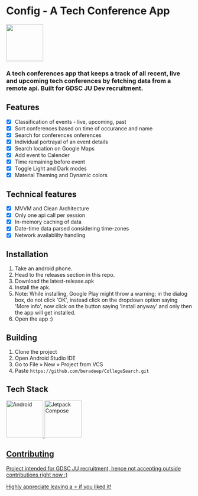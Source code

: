 # Config - A Tech Conference App 
<img src='https://github.com/beradeep/TechConferenceApp/assets/124783808/0d4b4df8-e6b2-4a07-b28b-409ccaf34a23' height='100px'>

### A tech conferences app that keeps a track of all recent, live and upcoming tech conferences by fetching data from a remote api. Built for GDSC JU Dev recruitment.

## Features
- [x] Classification of events - live, upcoming, past
- [x] Sort conferences based on time of occurance and name
- [x] Search for conferences
onferences
- [x] Individual portrayal of an event details
- [x] Search location on Google Maps
- [x] Add event to Calender
- [x] Time remaining before event
- [x] Toggle Light and Dark modes
- [x] Material Theming and Dynamic colors

## Technical features
- [x] MVVM and Clean Architecture
- [x] Only one api call per session
- [x] In-memory caching of data
- [x] Date-time data parsed considering time-zones
- [x] Network availablilty handling

## Installation

1. Take an android phone.
2. Head to the releases section in this repo.
3. Download the latest-release.apk
4. Install the apk.
5. Note: While installing, Google Play might throw a warning; in the dialog box, do not click 'OK', instead click on the dropdown option saying 'More info', now click on the button saying 'Install anyway' and only then the app will get installed.
6. Open the app :)
    
## Building

1. Clone the project
2. Open Android Studio IDE
3. Go to File » New » Project from VCS
4. Paste ``` https://github.com/beradeep/CollegeSearch.git ```

## Tech Stack

<a href='https://kotlinlang.org/docs/android-overview.html'><img alt='Android' src='https://developer.android.com/static/images/cluster-illustrations/kotlin-hero.svg' height='100px'>
<a href='https://developer.android.com/jetpack/compose'><img alt='Jetpack Compose' src='https://3.bp.blogspot.com/-VVp3WvJvl84/X0Vu6EjYqDI/AAAAAAAAPjU/ZOMKiUlgfg8ok8DY8Hc-ocOvGdB0z86AgCLcBGAsYHQ/s1600/jetpack%2Bcompose%2Bicon_RGB.png' height='100px'>


## Contributing

Project intended for GDSC JU recruitment, hence not accepting outside contributions right now :)

Highly appreciate leaving a :star: if you liked it!

